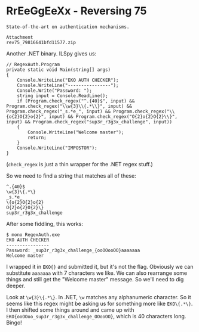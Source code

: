 # RrEeGgEeXx - Reversing 75

```
State-of-the-art on authentication mechanisms.

Attachment
rev75_79816641bfd11577.zip 
```

Another .NET binary. ILSpy gives us:

```
// RegexAuth.Program
private static void Main(string[] args)
{
	Console.WriteLine("EKO AUTH CHECKER");
	Console.WriteLine("----------------");
	Console.Write("Password: ");
	string input = Console.ReadLine();
	if (Program.check_regex("^.{40}$", input) && Program.check_regex("\\w{3}\\{.*\\}", input) && Program.check_regex("_s.*e_", input) && Program.check_regex("\\{o{2}O{2}o{2}", input) && Program.check_regex("O{2}o{2}O{2}\\}", input) && Program.check_regex("sup3r_r3g3x_challenge", input))
	{
		Console.WriteLine("Welcome master");
		return;
	}
	Console.WriteLine("IMPOSTOR");
}
```

(`check_regex` is just a thin wrapper for the .NET regex stuff.)

So we need to find a string that matches all of these:

```
^.{40}$
\w{3}\{.*\}
_s.*e_
\{o{2}O{2}o{2}
O{2}o{2}O{2}\}
sup3r_r3g3x_challenge
```

After some fiddling, this works:

```
$ mono RegexAuth.exe
EKO AUTH CHECKER
----------------
Password: _sup3r_r3g3x_challenge_{ooOOooOO}aaaaaaa
Welcome master
```

I wrapped it in `EKO{}` and submitted it, but it's not the flag. Obviously we can substitute `aaaaaaa` with 7 characters we like. We can also rearrange some things and still get the "Welcome master" message.  So we'll need to dig deeper.

Look at `\w{3}\{.*\}`. In .NET, `\w` matches any alphanumeric character. So it seems like this regex might be asking us for something more like `EKO\{.*\}`. I then shifted some things around and came up with `EKO{ooOOoo_sup3r_r3g3x_challenge_OOooOO}`, which is 40 characters long. Bingo!
